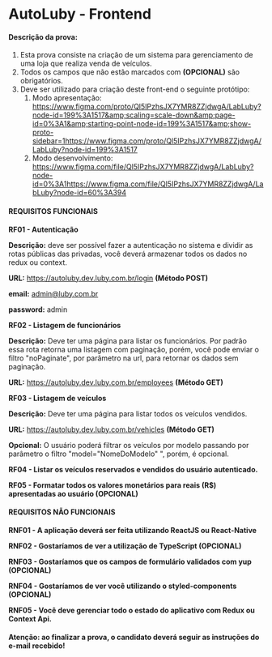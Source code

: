 # AutoLuby - Frontend

#### Descrição da prova:

1. Esta prova consiste na criação de um sistema para gerenciamento de uma loja que realiza venda de veículos.
2. Todos os campos que não estão marcados com **(OPCIONAL)** são obrigatórios.
3. Deve ser utilizado para criação deste front-end o seguinte protótipo:
   1. Modo apresentação: https://www.figma.com/proto/Ql5IPzhsJX7YMR8ZZjdwgA/LabLuby?node-id=199%3A1517&amp;scaling=scale-down&amp;page-id=0%3A1&amp;starting-point-node-id=199%3A1517&amp;show-proto-sidebar=1https://www.figma.com/proto/Ql5IPzhsJX7YMR8ZZjdwgA/LabLuby?node-id=199%3A1517
   2. Modo desenvolvimento: https://www.figma.com/file/Ql5IPzhsJX7YMR8ZZjdwgA/LabLuby?node-id=0%3A1https://www.figma.com/file/Ql5IPzhsJX7YMR8ZZjdwgA/LabLuby?node-id=60%3A394

#### REQUISITOS FUNCIONAIS

**RF01 - Autenticação**

**Descrição:** deve ser possível fazer a autenticação no sistema e dividir as rotas públicas das privadas, você deverá armazenar todos os dados no redux ou context.

**URL:** https://autoluby.dev.luby.com.br/login **(Método POST)**

**email:** admin@luby.com.br

**password:** admin

**RF02 - Listagem de funcionários**

**Descrição:** Deve ter uma página para listar os funcionários. Por padrão essa rota retorna uma listagem com paginação, porém, você pode enviar o filtro "noPaginate", por parâmetro na url, para retornar os dados sem paginação.

**URL:** https://autoluby.dev.luby.com.br/employees **(Método GET)**

**RF03 - Listagem de veículos**

**Descrição:** Deve ter uma página para listar todos os veículos vendidos.

**URL:** https://autoluby.dev.luby.com.br/vehicles **(Método GET)**

**Opcional:** O usuário poderá filtrar os veículos por modelo passando por parâmetro o filtro "model="NomeDoModelo" ", porém, é opcional.

**RF04 - Listar os veículos reservados e vendidos do usuário autenticado.**

**RF05 - Formatar todos os valores monetários para reais (R$) apresentadas ao usuário (OPCIONAL)**

#### REQUISITOS NÃO FUNCIONAIS

**RNF01 - A aplicação deverá ser feita utilizando ReactJS ou React-Native**

**RNF02 - Gostaríamos de ver a utilização de TypeScript (OPCIONAL)**

**RNF03 - Gostaríamos que os campos de formulário validados com yup (OPCIONAL)**

**RNF04 - Gostaríamos de ver você utilizando o styled-components (OPCIONAL)**

**RNF05 - Você deve gerenciar todo o estado do aplicativo com Redux ou Context Api.**

#### **Atenção: ao finalizar a prova, o candidato deverá seguir as instruções do e-mail recebido!**
